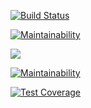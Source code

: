 [![Build Status](https://travis-ci.org/samuelchassot/SDP-SwissTeam.svg?branch=master)](https://travis-ci.org/samuelchassot/SDP-SwissTeam)

[![Maintainability](https://api.codeclimate.com/v1/badges/670a07ff04d4562eb339/maintainability)](https://codeclimate.com/github/Leumass96/SDP-SwissTeam/maintainability)

<a href="https://codeclimate.com/github/Leumass96/SDP-SwissTeam/test_coverage"><img src="https://api.codeclimate.com/v1/badges/670a07ff04d4562eb339/test_coverage" /></a>


[![Maintainability](https://api.codeclimate.com/v1/badges/0944e538e6ef9d98ecff/maintainability)](https://codeclimate.com/github/samuelchassot/SDP-SwissTeam/maintainability)

[![Test Coverage](https://api.codeclimate.com/v1/badges/0944e538e6ef9d98ecff/test_coverage)](https://codeclimate.com/github/samuelchassot/SDP-SwissTeam/test_coverage)
